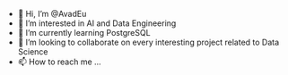 - 👋 Hi, I’m @AvadEu
- 👀 I’m interested in AI and Data Engineering
- 🌱 I’m currently learning PostgreSQL
- 💞️ I’m looking to collaborate on every interesting project related to Data Science
- 📫 How to reach me ...

<!---
AvadEu/AvadEu is a ✨ special ✨ repository because its `README.md` (this file) appears on your GitHub profile.
You can click the Preview link to take a look at your changes.
--->
